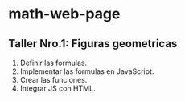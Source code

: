 # math-web-page

## Taller Nro.1: Figuras geometricas

1. Definir las formulas.
2. Implementar las formulas en JavaScript.
3. Crear las funciones.
4. Integrar JS con HTML.